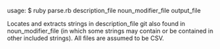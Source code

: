 usage: $ ruby parse.rb description_file noun_modifier_file output_file

Locates and extracts strings in description_file git also found in noun_modifier_file (in which some strings may contain or be contained in other included strings). All files are assumed to be CSV.
